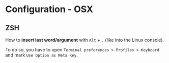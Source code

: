 # Configuration - OSX

## ZSH
How to **insert last word/argument** with `Alt` + `.` (like into the Linux console).

To do so, you have to open `Terminal preferences > Profiles > Keyboard` and mark `Use Option as Meta Key`.
